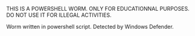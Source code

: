 THIS IS A POWERSHELL WORM. ONLY FOR EDUCATIONNAL PURPOSES. DO NOT USE IT FOR ILLEGAL ACTIVITIES.

Worm written in powershell script. Detected by Windows Defender.
